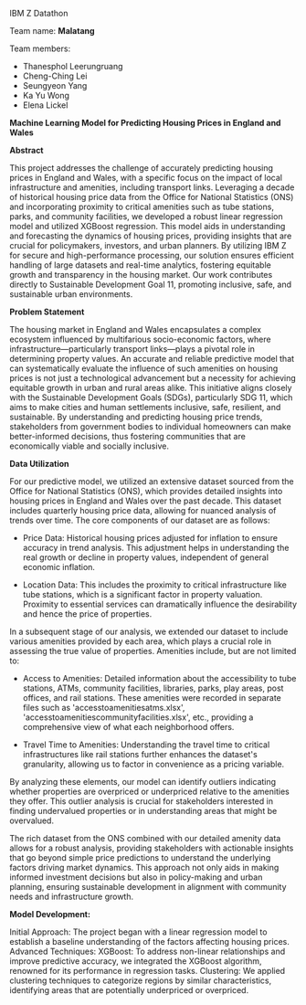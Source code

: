 IBM Z Datathon

Team name: **Malatang**

Team members: 
- Thanesphol Leerungruang
- Cheng-Ching Lei
- Seungyeon Yang
- Ka Yu Wong
- Elena Lickel

**Machine Learning Model for Predicting Housing Prices in England and Wales**

**Abstract**

This project addresses the challenge of accurately predicting housing prices in England and Wales, with a specific focus on the impact of local infrastructure and amenities, including transport links. Leveraging a decade of historical housing price data from the Office for National Statistics (ONS) and incorporating proximity to critical amenities such as tube stations, parks, and community facilities, we developed a robust linear regression model and utilized XGBoost regression. This model aids in understanding and forecasting the dynamics of housing prices, providing insights that are crucial for policymakers, investors, and urban planners. By utilizing IBM Z for secure and high-performance processing, our solution ensures efficient handling of large datasets and real-time analytics, fostering equitable growth and transparency in the housing market. Our work contributes directly to Sustainable Development Goal 11, promoting inclusive, safe, and sustainable urban environments. 

**Problem Statement**

The housing market in England and Wales encapsulates a complex ecosystem influenced by multifarious socio-economic factors, where infrastructure—particularly transport links—plays a pivotal role in determining property values. An accurate and reliable predictive model that can systematically evaluate the influence of such amenities on housing prices is not just a technological advancement but a necessity for achieving equitable growth in urban and rural areas alike.
This initiative aligns closely with the Sustainable Development Goals (SDGs), particularly SDG 11, which aims to make cities and human settlements inclusive, safe, resilient, and sustainable. By understanding and predicting housing price trends, stakeholders from government bodies to individual homeowners can make better-informed decisions, thus fostering communities that are economically viable and socially inclusive.

**Data Utilization**

For our predictive model, we utilized an extensive dataset sourced from the Office for National Statistics (ONS), which provides detailed insights into housing prices in England and Wales over the past decade. This dataset includes quarterly housing price data, allowing for nuanced analysis of trends over time. The core components of our dataset are as follows:

- Price Data: Historical housing prices adjusted for inflation to ensure accuracy in trend analysis. This adjustment helps in understanding the real growth or decline in property values, independent of general economic inflation.

- Location Data: This includes the proximity to critical infrastructure like tube stations, which is a significant factor in property valuation. Proximity to essential services can dramatically influence the desirability and hence the price of properties.

In a subsequent stage of our analysis, we extended our dataset to include various amenities provided by each area, which plays a crucial role in assessing the true value of properties. Amenities include, but are not limited to:

- Access to Amenities: Detailed information about the accessibility to tube stations, ATMs, community facilities, libraries, parks, play areas, post offices, and rail stations. These amenities were recorded in separate files such as 'accesstoamenitiesatms.xlsx', 'accesstoamenitiescommunityfacilities.xlsx', etc., providing a comprehensive view of what each neighborhood offers.

- Travel Time to Amenities: Understanding the travel time to critical infrastructures like rail stations further enhances the dataset's granularity, allowing us to factor in convenience as a pricing variable.

By analyzing these elements, our model can identify outliers indicating whether properties are overpriced or underpriced relative to the amenities they offer. This outlier analysis is crucial for stakeholders interested in finding undervalued properties or in understanding areas that might be overvalued.

The rich dataset from the ONS combined with our detailed amenity data allows for a robust analysis, providing stakeholders with actionable insights that go beyond simple price predictions to understand the underlying factors driving market dynamics. This approach not only aids in making informed investment decisions but also in policy-making and urban planning, ensuring sustainable development in alignment with community needs and infrastructure growth.


**Model Development:**

Initial Approach: The project began with a linear regression model to establish a baseline understanding of the factors affecting housing prices.
Advanced Techniques:
XGBoost: To address non-linear relationships and improve predictive accuracy, we integrated the XGBoost algorithm, renowned for its performance in regression tasks.
Clustering: We applied clustering techniques to categorize regions by similar characteristics, identifying areas that are potentially underpriced or overpriced.
